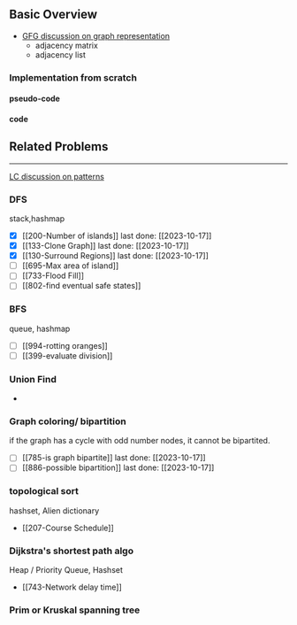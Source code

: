 ## Basic Overview
- [GFG discussion on graph representation](https://www.geeksforgeeks.org/graph-and-its-representations/)
	- adjacency matrix
	- adjacency list

### Implementation from scratch
#### pseudo-code

#### code

## Related Problems
---
[LC discussion on patterns](https://leetcode.com/discuss/study-guide/655708/Graph-For-Beginners-Problems-or-Pattern-or-Sample-Solutions)

### DFS
stack,hashmap
- [x] [[200-Number of islands]] last done: [[2023-10-17]]
- [x] [[133-Clone Graph]] last done: [[2023-10-17]]
- [x] [[130-Surround Regions]] last done: [[2023-10-17]]
- [ ] [[695-Max area of island]]
- [ ] [[733-Flood Fill]]
- [ ] [[802-find eventual safe states]]
### BFS
queue, hashmap
- [ ] [[994-rotting oranges]]
- [ ] [[399-evaluate division]]
### Union Find
-

### Graph coloring/ bipartition
if the graph has a cycle with odd number nodes, it cannot be bipartited.
- [ ] [[785-is graph bipartite]] last done: [[2023-10-17]]
- [ ] [[886-possible bipartition]] last done: [[2023-10-17]]
### topological sort
hashset, Alien dictionary
- [[207-Course Schedule]]

### Dijkstra's shortest path algo
Heap / Priority Queue, Hashset
- [[743-Network delay time]]
### Prim or Kruskal spanning tree





